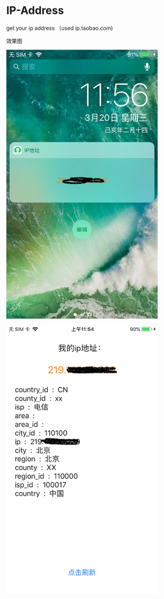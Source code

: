 # IP-Address
get your ip address （used ip.taobao.com)

效果图

![](https://github.com/TheLittleBoy/IP-Address/blob/master/image1.jpg)

![](https://github.com/TheLittleBoy/IP-Address/blob/master/image2.png)
